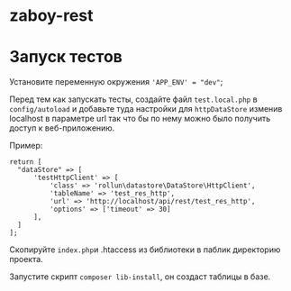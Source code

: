 # zaboy-rest

# Запуск тестов

Установите переменную окружения `'APP_ENV' = "dev"`;

Перед тем как запускать тесты, создайте файл `test.local.php` в `config/autoload`
и добавьте туда настройки для `httpDataStore` изменив localhost в параметре url так что бы по нему можно было получить доступ к веб-приложению.

Пример:

	return [
	  "dataStore" => [
	      'testHttpClient' => [
	          'class' => 'rollun\datastore\DataStore\HttpClient',
	          'tableName' => 'test_res_http',
	          'url' => 'http://localhost/api/rest/test_res_http',
	          'options' => ['timeout' => 30]
	      ],
	  ]
	];

Скопируйте `index.php`и .htaccess из библиотеки в паблик директорию проекта.

Запустите скрипт `composer lib-install`, он создаст таблицы в базе.
 